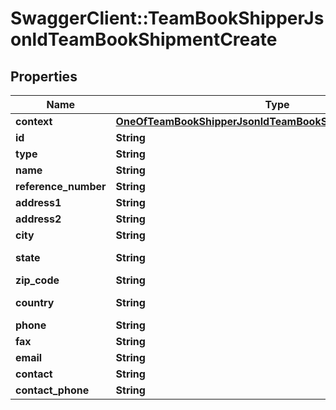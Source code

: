 # SwaggerClient::TeamBookShipperJsonldTeamBookShipmentCreate

## Properties
Name | Type | Description | Notes
------------ | ------------- | ------------- | -------------
**context** | [**OneOfTeamBookShipperJsonldTeamBookShipmentCreateContext**](OneOfTeamBookShipperJsonldTeamBookShipmentCreateContext.md) |  | [optional] 
**id** | **String** |  | [optional] 
**type** | **String** |  | [optional] 
**name** | **String** |  | 
**reference_number** | **String** |  | [optional] 
**address1** | **String** |  | 
**address2** | **String** |  | [optional] 
**city** | **String** |  | 
**state** | **String** | 2 character state. | 
**zip_code** | **String** |  | 
**country** | **String** |  | [default to &#x27;US&#x27;]
**phone** | **String** |  | 
**fax** | **String** |  | [optional] 
**email** | **String** |  | [optional] 
**contact** | **String** |  | [optional] 
**contact_phone** | **String** |  | [optional] 

